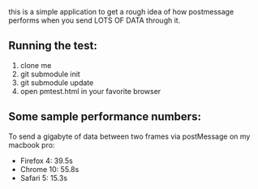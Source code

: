 this is a simple application to get a rough idea of how postmessage
performs when you send LOTS OF DATA through it.

## Running the test:

1. clone me
2. git submodule init
3. git submodule update
4. open pmtest.html in your favorite browser

## Some sample performance numbers:

To send a gigabyte of data between two frames via postMessage on my 
macbook pro:

  * Firefox 4: 39.5s
  * Chrome 10: 55.8s
  * Safari 5:  15.3s

